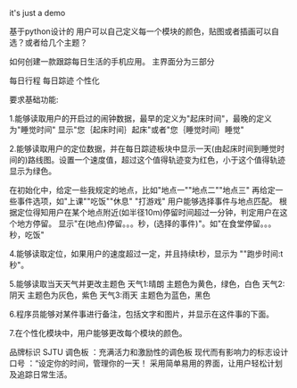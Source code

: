 it's just a demo 

基于python设计的 用户可以自己定义每一个模块的颜色，贴图或者插画可以自选？或者给几个主题？

如何创建一款跟踪每日生活的手机应用。 主界面分为三部分

每日行程                 每日踪迹                       个性化

要求基础功能:

1.能够读取用户的开启过的闹钟数据，最早的定义为"起床时间"，最晚的定义为"睡觉时间" 显示"您｛起床时间｝起床"或者"您｛睡觉时间｝睡觉"

2.能够读取用户的定位数据，并在每日踪迹板块中显示一天(由起床时间到睡觉时间的)路线图。设置一个速度值，超过这个值得轨迹变为红色，小于这个值得轨迹显示为绿色。

在初始化中，给定一些我规定的地点，比如"地点一""地点二""地点三" 再给定一些事件选项，如"上课""吃饭""休息" "打游戏" 用户能够选择事件与地点匹配。 根据定位得知用户在某个地点附近(如半径10m)停留时间超过一分钟，判定用户在这个地方停留。 显示"在(地点)停留。。。秒，(选择的事件)"。如"在食堂停留。。。秒，吃饭"

4.能够读取定位，如果用户的速度超过一定，并且持续t秒，显示为 ""跑步时间:t秒"。

5.能够读取当天天气并更改主题色 天气1:晴朗 主题色为黄色，绿色，白色 天气2:阴天 主题色为灰色，紫色 天气3:雨天 主题色为蓝色，黑色

6.程序员能够对某件事进行备注，包括文字和图片，并显示在这件事的下面。

7.在个性化模块中，用户能够更改每个模块的颜色。

品牌标识 SJTU 调色板 ：充满活力和激励性的调色板 现代而有影响力的标志设计 口号 ：“设定你的时间，管理你的一天！ 采用简单易用的界面，让用户轻松计划及追踪日常生活。
